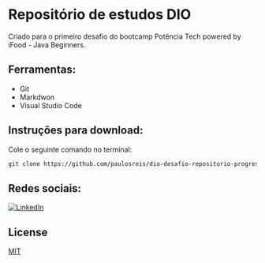 # Repositório de estudos DIO

Criado para o primeiro desafio do bootcamp Potência Tech powered by iFood - Java Beginners.

## Ferramentas:
- Git
- Markdwon
- Visual Studio Code


## Instruções para download: 

Cole o seguinte comando no terminal:

```bash
git clone https://github.com/paulosreis/dio-desafio-repositorio-progresso
```

## Redes sociais:

[![LinkedIn](https://img.shields.io/badge/linkedin-%230077B5.svg?style=for-the-badge&logo=linkedin&logoColor=white)](https://www.linkedin.com/in/paulogreis/)

## License
[MIT](https://choosealicense.com/licenses/mit/)